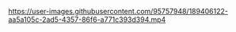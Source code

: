 https://user-images.githubusercontent.com/95757948/189406122-aa5a105c-2ad5-4357-86f6-a771c393d394.mp4
